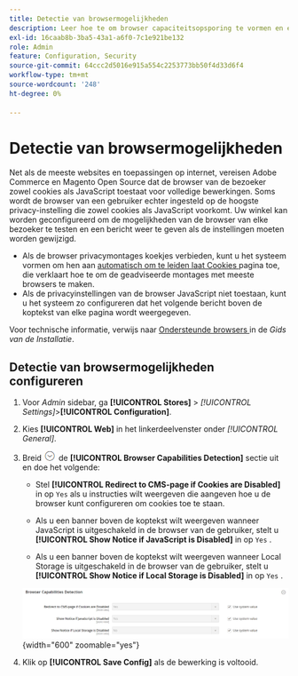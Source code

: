 ```yaml
---
title: Detectie van browsermogelijkheden
description: Leer hoe te om browser capaciteitsopsporing te vormen en een bericht te tonen als de browser van de klant montages moeten worden veranderd.
exl-id: 16caab8b-3ba5-43a1-a6f0-7c1e921be132
role: Admin
feature: Configuration, Security
source-git-commit: 64ccc2d5016e915a554c2253773bb50f4d33d6f4
workflow-type: tm+mt
source-wordcount: '248'
ht-degree: 0%

---
```


# Detectie van browsermogelijkheden

Net als de meeste websites en toepassingen op internet, vereisen Adobe Commerce en Magento Open Source dat de browser van de bezoeker zowel cookies als JavaScript toestaat voor volledige bewerkingen. Soms wordt de browser van een gebruiker echter ingesteld op de hoogste privacy-instelling die zowel cookies als JavaScript voorkomt. Uw winkel kan worden geconfigureerd om de mogelijkheden van de browser van elke bezoeker te testen en een bericht weer te geven als de instellingen moeten worden gewijzigd.

- Als de browser privacymontages koekjes verbieden, kunt u het systeem vormen om hen aan [ automatisch om te leiden laat Cookies ](../content-design/pages.md#enable-cookies) pagina toe, die verklaart hoe te om de geadviseerde montages met meeste browsers te maken.
- Als de privacyinstellingen van de browser JavaScript niet toestaan, kunt u het systeem zo configureren dat het volgende bericht boven de koptekst van elke pagina wordt weergegeven.

Voor technische informatie, verwijs naar [ Ondersteunde browsers ](https://experienceleague.adobe.com/docs/commerce-operations/installation-guide/system-requirements.html?lang=nl-NL#supported-browsers) in de _Gids van de Installatie_.

## Detectie van browsermogelijkheden configureren

1. Voor _Admin_ sidebar, ga **[!UICONTROL Stores]** > _[!UICONTROL Settings]_>**[!UICONTROL Configuration]**.

1. Kies **[!UICONTROL Web]** in het linkerdeelvenster onder _[!UICONTROL General]_.

1. Breid ![ selecteur van de Uitbreiding ](../assets/icon-display-expand.png) de **[!UICONTROL Browser Capabilities Detection]** sectie uit en doe het volgende:

   - Stel **[!UICONTROL Redirect to CMS-page if Cookies are Disabled]** in op `Yes` als u instructies wilt weergeven die aangeven hoe u de browser kunt configureren om cookies toe te staan.

   - Als u een banner boven de koptekst wilt weergeven wanneer JavaScript is uitgeschakeld in de browser van de gebruiker, stelt u **[!UICONTROL Show Notice if JavaScript is Disabled]** in op `Yes` .

   - Als u een banner boven de koptekst wilt weergeven wanneer Local Storage is uitgeschakeld in de browser van de gebruiker, stelt u **[!UICONTROL Show Notice if Local Storage is Disabled]** in op `Yes` .

   ![ Algemene configuratie - de opsporing van de mogelijkheden van Webbrowser ](../configuration-reference/general/assets/web-browser-capabilities-detection.png){width="600" zoomable="yes"}

1. Klik op **[!UICONTROL Save Config]** als de bewerking is voltooid.
